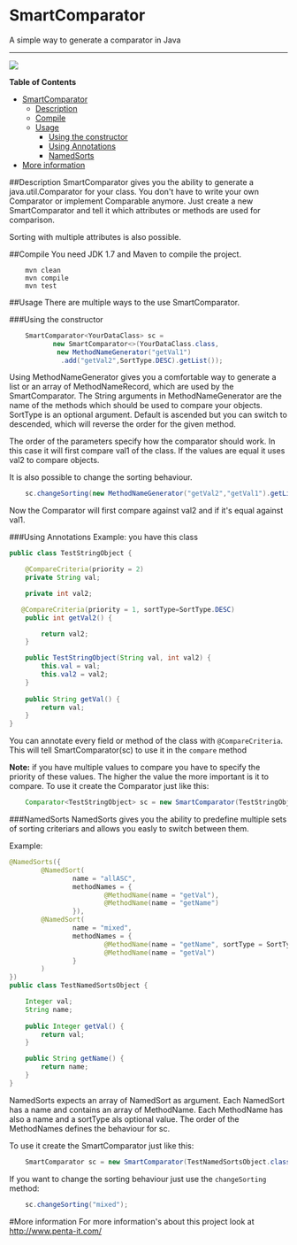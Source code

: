 SmartComparator
===============

A simple way to generate a comparator in Java

------------------------

<img src="https://p1tt187.ci.cloudbees.com/job/SmartComparator/badge/icon" />

**Table of Contents**  

- [SmartComparator](#smartcomparator)
	- [Description](#description)
	- [Compile](#compile)
	- [Usage](#usage)
		- [Using the constructor](#using-the-constructor)
		- [Using Annotations](#using-annotations)
		- [NamedSorts](#namedsorts)
- [More information](#more-information)

##Description
SmartComparator gives you the ability to generate a java.util.Comparator for your class. You don't have to write your own Comparator or implement Comparable anymore. Just create a new SmartComparator and tell it which attributes or methods are used for comparison.

Sorting with multiple attributes is also possible.

##Compile
You need JDK 1.7 and Maven to compile the project.
```shell
    mvn clean
    mvn compile
    mvn test
```
##Usage
There are multiple ways to the use SmartComparator.

###Using the constructor
```Java
    SmartComparator<YourDataClass> sc =
           new SmartComparator<>(YourDataClass.class,
            new MethodNameGenerator("getVal1")
             .add("getVal2",SortType.DESC).getList());
```

Using MethodNameGenerator gives you a comfortable way to generate a list or an array of MethodNameRecord, which are used by the SmartComparator.
The String arguments in MethodNameGenerator are the name of the methods which should be used to compare your objects. SortType is an optional argument. Default is ascended but you can switch to descended, which will reverse the order for the given method.

The order of the parameters specify how the comparator should work. In this case it will first compare val1 of the class. If the values are equal it uses val2 to compare objects.

It is also possible to change the sorting behaviour.
```Java
    sc.changeSorting(new MethodNameGenerator("getVal2","getVal1").getList());
```
Now the Comparator will first compare against val2 and if it's equal against val1.

###Using Annotations
Example: you have this class
```Java
public class TestStringObject {

    @CompareCriteria(priority = 2)
    private String val;

    private int val2;

   @CompareCriteria(priority = 1, sortType=SortType.DESC)
    public int getVal2() {

        return val2;
    }

    public TestStringObject(String val, int val2) {
        this.val = val;
        this.val2 = val2;
    }
   
    public String getVal() {
        return val;
    }  
}
```
You can annotate every field or method of the class with  `@CompareCriteria`. This will tell SmartComparator(sc) to use it in the `compare` method

**Note:** if you have multiple values to compare you have to specify the priority of these values. The higher the value the more important is it to compare. 
To use it create the Comparator just like this:
```Java
    Comparator<TestStringObject> sc = new SmartComparator(TestStringObject.class);
```
###NamedSorts
NamedSorts gives you the ability to predefine multiple sets of sorting criteriars and allows you easly to switch between them.

Example:
```Java
@NamedSorts({
        @NamedSort(
                name = "allASC",
                methodNames = {
                        @MethodName(name = "getVal"),
                        @MethodName(name = "getName")
                }),
        @NamedSort(
                name = "mixed",
                methodNames = {
                        @MethodName(name = "getName", sortType = SortType.DESC),
                        @MethodName(name = "getVal")
                }
        )
})
public class TestNamedSortsObject {

    Integer val;
    String name;
   
    public Integer getVal() {
        return val;
    }

    public String getName() {
        return name;
    }  
}
```

NamedSorts expects an array of NamedSort as argument. Each NamedSort has a name and contains an array of MethodName. Each MethodName has also a name and a sortType als optional value. The order of the MethodNames defines the behaviour for sc.

To use it create the SmartComparator just like this:
```Java
    SmartComparator sc = new SmartComparator(TestNamedSortsObject.class, "allASC");
```

If you want to change the sorting behaviour just use the `changeSorting` method:
```Java
    sc.changeSorting("mixed");
```

#More information
For more information's about this project look at http://www.penta-it.com/
